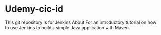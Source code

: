 # Udemy-cic-id
This git repository is for Jenkins About
For an introductory tutorial on how to use Jenkins to build a simple Java application with Maven.
